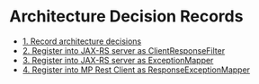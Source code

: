 # Architecture Decision Records

* [1. Record architecture decisions](0001-record-architecture-decisions.md)
* [2. Register into JAX-RS server as ClientResponseFilter](0002-register-into-jax-rs-client-as-clientresponsefilter.md)
* [3. Register into JAX-RS server as ExceptionMapper](0003-register-into-jax-rs-server-as-exceptionmapper.md)
* [4. Register into MP Rest Client as ResponseExceptionMapper](0004-register-into-mp-rest-client-as-responseexceptionmapper.md)
